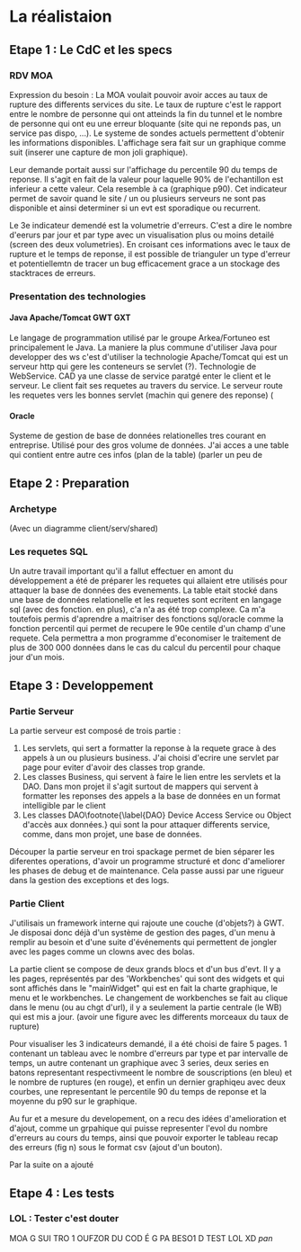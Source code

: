La réalistaion
==============

Etape 1 : Le CdC et les specs
-----------------------------

### RDV MOA

Expression du besoin :
La MOA voulait pouvoir avoir acces au taux de rupture des differents services du site.
Le taux de rupture c'est le rapport entre le nombre de personne qui ont atteinds la fin 
du tunnel et le nombre de personne qui ont eu une erreur bloquante (site qui ne reponds 
pas, un service pas dispo, ...). Le systeme de sondes actuels permettent d'obtenir les 
informations disponibles. L'affichage sera fait sur un graphique comme suit (inserer une capture de mon joli graphique).

Leur demande portait aussi sur l'affichage du percentile 90 du temps de reponse. 
Il s'agit en fait de la valeur pour laquelle 90% de l'echantillon est inferieur a cette valeur. 
Cela resemble à ca (graphique p90). Cet indicateur permet de savoir quand 
le site / un ou plusieurs serveurs ne sont pas disponible et ainsi determiner 
si un evt est sporadique ou recurrent.

Le 3e indicateur demendé est la volumetrie d'erreurs. C'est a dire le nombre d'eerurs par jour 
et par type avec un visualisation plus ou moins detailé (screen des deux volumetries). 
En croisant ces informations avec le taux de rupture et le temps de reponse, 
il est possible de trianguler un type d'erreur et potentiellemtn de tracer un bug efficacement grace a un stockage des stacktraces de erreurs.

### Presentation des technologies

#### Java Apache/Tomcat GWT GXT 

Le langage de programmation utilisé par le groupe Arkea/Fortuneo est principalement le Java. 
La maniere la plus commune d'utiliser Java pour developper des ws c'est d'utiliser la technologie 
Apache/Tomcat qui est un serveur http qui gere les conteneurs se servlet (?).
Technologie de WebService. CAD ya une classe de service paratgé enter le client et le serveur. 
Le client fait ses requetes au travers du service. Le serveur route les requetes vers les bonnes servlet (machin qui genere des reponse) (

#### Oracle

Systeme de gestion de base de données relationelles tres courant en entreprise. 
Utilisé pour des gros volume de données. J'ai acces a une table qui contient entre autre ces infos (plan de la table) (parler un peu de 


Etape 2 : Preparation
---------------------

### Archetype

(Avec un diagramme client/serv/shared)

### Les requetes SQL

Un autre travail important qu'il a fallut effectuer en amont du développement a été de préparer les requetes qui allaient etre utilisés
pour attaquer la base de données des evenements. La table etait stocké dans une base de données relationelle et les requetes sont ecritent
en langage sql (avec des fonction. en plus), c'a n'a as été trop complexe. Ca m'a toutefois permis d'aprendre a maitriser des fonctions
sql/oracle comme la fonction percentil qui permet de recupere le 90e centile d'un champ d'une requete. Cela permettra a mon programme d'economiser 
le traitement de plus de 300 000 données dans le cas du calcul du percentil pour chaque jour d'un mois.

Etape 3 : Developpement
-----------------------

### Partie Serveur

La partie serveur est composé de trois partie :
1. Les servlets, qui sert a formatter la reponse à la requete grace à des appels à un ou plusieurs business.
	J'ai choisi d'ecrire une servlet par page pour eviter d'avoir des classes trop grande.
2. Les classes Business, qui servent à faire le lien entre les servlets et la DAO. Dans mon projet il s'agit surtout de mappers qui servent
	à formatter les reponses des appels a la base de données en un format intelligible par le client
3. Les classes DAO\footnote{\label{DAO} Device Access Service ou Object d'accès aux données.} qui sont la pour attaquer differents service, 
	comme, dans mon projet, une base de données.
	
Découper la partie serveur en troi spackage permet de bien séparer les diferentes operations, d'avoir un programme structuré et donc d'ameliorer
les phases de debug et de maintenance. Cela passe aussi par une rigueur dans la  gestion des exceptions et des logs. 

### Partie Client

J'utilisais un framework interne qui rajoute une couche (d'objets?) à GWT. Je disposai donc déjà d'un
système de gestion des pages, d'un menu à remplir au besoin et d'une suite d'événements qui permettent 
de jongler avec les pages comme un clowns avec des bolas.

La partie client se compose de deux grands blocs et d'un bus d'evt. Il y a les pages, représentés par des
'Workbenches' qui sont des widgets et qui sont affichés dans le "mainWidget" qui est en fait la charte graphique,
le menu et le workbenches. Le changement de workbenches se fait au clique dans le menu (ou au chgt d'url), il y a 
seulement la partie centrale (le WB) qui est mis a jour.
(avoir une figure avec les differents morceaux du taux de rupture)

Pour visualiser les 3 indicateurs demandé, il a été choisi de faire 5 pages. 1 contenant un tableau avec le nombre d'erreurs par type et par intervalle de temps, 
un autre contenant un graphique avec 3 series, deux series en batons representant respectivmeent le nombre de souscriptions (en bleu) et le nombre de ruptures (en rouge), 
et enfin un dernier graphiqeu avec deux courbes, une representant le percentile 90 du temps de reponse et la moyenne du p90 sur le graphique.

Au fur et a mesure du developement, on a recu des idées d'amelioration et d'ajout, comme un grpahique qui puisse representer l'evol du nombre
d'erreurs au cours du temps, ainsi que pouvoir exporter le tableau recap des erreurs (fig n) sous le format csv (ajout d'un bouton).

Par la suite on a ajouté 


Etape 4 : Les tests
-------------------

### LOL : Tester c'est douter

MOA G SUI TRO 1 OUFZOR DU COD É G PA BESO1 D TEST LOL XD
*pan*
